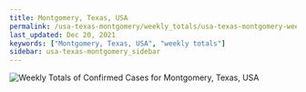 ```yaml
---
title: Montgomery, Texas, USA
permalink: /usa-texas-montgomery/weekly_totals/usa-texas-montgomery-weekly_totals.html
last_updated: Dec 20, 2021
keywords: ["Montgomery, Texas, USA", "weekly totals"]
sidebar: usa-texas-montgomery_sidebar
---
```


![Weekly Totals of Confirmed Cases for Montgomery, Texas, USA](/covid_tracker/images/graphs/usa-texas-montgomery-weekly_totals_graph.png)
